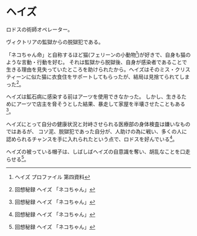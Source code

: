 # ヘイズ

ロドスの術師オペレーター。

ヴィクトリアの監獄からの脱獄犯である。

「ネコちゃん命」と自称するほど猫(フェリーンの小動物[^haze-profile-4])が好きで、自身も猫のような言動・行動を好む。
それは監獄から脱獄後、自身が感染者であることで生きる理由を見失っていたところを助けられたから。ヘイズはそのミス・クリスティーンに似た猫に衣食住をサポートしてもらったが、結局は見捨てられてしまった[^record-haze-1]。

ヘイズは鉱石病に感染する前はアーツを使用できなかった。
しかし、生きるためにアーツで店主を脅そうとした結果、暴走して家屋を半壊させたこともある[^record-haze-1]。

ヘイズにとって自分の健康状況と対峙させられる医療部の身体検査は嫌いなものではあるが、
コソ泥、脱獄犯であった自分が、人助けの為に戦い、多くの人に認められるチャンスを手に入れられたという点で、ロドスを好んでいる[^record-haze-1]。

ヘイズの被っている帽子は、しばしばヘイズの自意識を奪い、胡乱なことを口走らせる[^record-haze-1]。

<!-- 注釈 -->

[^haze-profile-4]: ヘイズ プロファイル 第四資料

[^record-haze-1]: 回想秘録 ヘイズ 「ネコちゃん」
